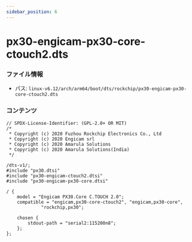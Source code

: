 ```yaml
---
sidebar_position: 6
---
```

# px30-engicam-px30-core-ctouch2.dts

### ファイル情報

- パス: `linux-v6.12/arch/arm64/boot/dts/rockchip/px30-engicam-px30-core-ctouch2.dts`

### コンテンツ

```dts
// SPDX-License-Identifier: (GPL-2.0+ OR MIT)
/*
 * Copyright (c) 2020 Fuzhou Rockchip Electronics Co., Ltd
 * Copyright (c) 2020 Engicam srl
 * Copyright (c) 2020 Amarula Solutions
 * Copyright (c) 2020 Amarula Solutions(India)
 */

/dts-v1/;
#include "px30.dtsi"
#include "px30-engicam-ctouch2.dtsi"
#include "px30-engicam-px30-core.dtsi"

/ {
	model = "Engicam PX30.Core C.TOUCH 2.0";
	compatible = "engicam,px30-core-ctouch2", "engicam,px30-core",
		     "rockchip,px30";

	chosen {
		stdout-path = "serial2:115200n8";
	};
};

```
